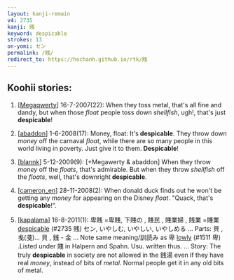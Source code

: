 ```yaml
---
layout: kanji-remain
v4: 2735
kanji: 賎
keyword: despicable
strokes: 13
on-yomi: セン
permalink: /賎/
redirect_to: https://hochanh.github.io/rtk/賎
---
```


## Koohii stories: 

1) [<a href="http://kanji.koohii.com/profile/Megaqwerty">Megaqwerty</a>] 16-7-2007(22): When they toss metal, that&#039;s all fine and dandy, but when those <em>float</em> people toss down <em>shellfish</em>, ugh!, that&#039;s just<strong> despicable</strong>!

2) [<a href="http://kanji.koohii.com/profile/abaddon">abaddon</a>] 1-6-2008(17): Money, float: It&#039;s<strong> despicable</strong>. They throw down <em>money</em> off the carnaval <em>float</em>, while there are so many people in this world living in poverty. Just give it to them.<strong> Despicable</strong>!

3) [<a href="http://kanji.koohii.com/profile/blannk">blannk</a>] 5-12-2009(9): [+Megawerty &amp; abaddon] When they throw <em>money</em> off the <em>floats</em>, that&#039;s admirable. But when they throw <em>shellfish</em> off the <em>floats</em>, well, that&#039;s downright<strong> despicable</strong>.

4) [<a href="http://kanji.koohii.com/profile/cameron_en">cameron_en</a>] 28-11-2008(2): When donald duck finds out he won&#039;t be getting any <em>money</em> for appearing on the Disney <em>float</em>. &quot;Quack, that&#039;s <strong>despicable</strong>!&quot;.

5) [<a href="http://kanji.koohii.com/profile/kapalama">kapalama</a>] 16-8-2011(1): 卑賎 =卑賤, 下賤の , 賤民 , 賤業婦 , 賎業 =賤業 <a href="../v4/2735.html">despicable</a> (#2735 賎) セン, いやしむ, いやしい, いやしめる ... Parts: 貝 , 㦮(戔)... 貝 , 銭 - 金 ... Note same meaning/訓読み as 卑 <a href="../v4/1511.html">lowly</a> (#1511 卑) .Listed under 賤 in Halpern and Spahn. Usu. written thus. ... Story: The truly <strong>despicable</strong> in society are not allowed in the 銭湯 even if they have real <em>money</em>, instead of bits of <em>metal</em>. Normal people get it in any old bits of metal.

